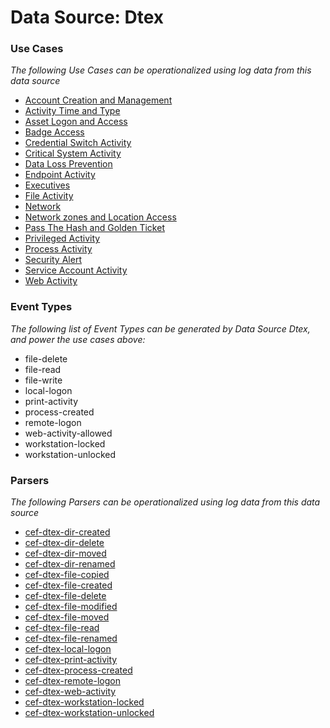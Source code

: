 Data Source: Dtex
=================

### Use Cases

_The following Use Cases can be operationalized using log data from this data source_

* [Account Creation and Management](usecase_account_creation_and_management.md)
* [Activity Time  and Type](usecase_activity_time__and_type.md)
* [Asset Logon and Access](usecase_asset_logon_and_access.md)
* [Badge Access](usecase_badge_access.md)
* [Credential Switch Activity](usecase_credential_switch_activity.md)
* [Critical System Activity](usecase_critical_system_activity.md)
* [Data Loss Prevention](usecase_data_loss_prevention.md)
* [Endpoint Activity](usecase_endpoint_activity.md)
* [Executives](usecase_executives.md)
* [File Activity](usecase_file_activity.md)
* [Network](usecase_network.md)
* [Network zones and Location Access](usecase_network_zones_and_location_access.md)
* [Pass The Hash and Golden Ticket](usecase_pass_the_hash_and_golden_ticket.md)
* [Privileged Activity](usecase_privileged_activity.md)
* [Process Activity](usecase_process_activity.md)
* [Security Alert](usecase_security_alert.md)
* [Service Account Activity](usecase_service_account_activity.md)
* [Web Activity](usecase_web_activity.md)


### Event Types

_The following list of Event Types can be generated by Data Source Dtex, and power the use cases above:_

- file-delete
- file-read
- file-write
- local-logon
- print-activity
- process-created
- remote-logon
- web-activity-allowed
- workstation-locked
- workstation-unlocked


### Parsers

_The following Parsers can be operationalized using log data from this data source_

* [cef-dtex-dir-created](parserContent_cef-dtex-dir-created.md)
* [cef-dtex-dir-delete](parserContent_cef-dtex-dir-delete.md)
* [cef-dtex-dir-moved](parserContent_cef-dtex-dir-moved.md)
* [cef-dtex-dir-renamed](parserContent_cef-dtex-dir-renamed.md)
* [cef-dtex-file-copied](parserContent_cef-dtex-file-copied.md)
* [cef-dtex-file-created](parserContent_cef-dtex-file-created.md)
* [cef-dtex-file-delete](parserContent_cef-dtex-file-delete.md)
* [cef-dtex-file-modified](parserContent_cef-dtex-file-modified.md)
* [cef-dtex-file-moved](parserContent_cef-dtex-file-moved.md)
* [cef-dtex-file-read](parserContent_cef-dtex-file-read.md)
* [cef-dtex-file-renamed](parserContent_cef-dtex-file-renamed.md)
* [cef-dtex-local-logon](parserContent_cef-dtex-local-logon.md)
* [cef-dtex-print-activity](parserContent_cef-dtex-print-activity.md)
* [cef-dtex-process-created](parserContent_cef-dtex-process-created.md)
* [cef-dtex-remote-logon](parserContent_cef-dtex-remote-logon.md)
* [cef-dtex-web-activity](parserContent_cef-dtex-web-activity.md)
* [cef-dtex-workstation-locked](parserContent_cef-dtex-workstation-locked.md)
* [cef-dtex-workstation-unlocked](parserContent_cef-dtex-workstation-unlocked.md)

